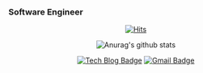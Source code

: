 ### Software Engineer

<div align=center>
  
[![Hits](https://hits.seeyoufarm.com/api/count/incr/badge.svg?url=https%3A%2F%2Fgithub.com%2Fkia3415&count_bg=%2342A6FF&title_bg=%23FF4545&icon=iconify.svg&icon_color=%23FFFFFF&title=hits&edge_flat=false)](https://hits.seeyoufarm.com)
  
</div>

<div align=center>
  
![Anurag's github stats](https://github-readme-stats.vercel.app/api/?username=kia3415&show_icons=true&title_color=fff&icon_color=79ff97&text_color=9f9f9f&bg_color=151515)

</div>

<div align=center>
  
[![Tech Blog Badge](http://img.shields.io/badge/-Tech%20blog-black?style=flat-square&logo=github&link=https://kia3415.github.io/)](https://kia3415.github.io/)
[![Gmail Badge](https://img.shields.io/badge/Gmail-d14836?style=flat-square&logo=Gmail&logoColor=white&link=mailto:kia3415@gmail.com)](mailto:kia3415@gmail.com)

</div>
